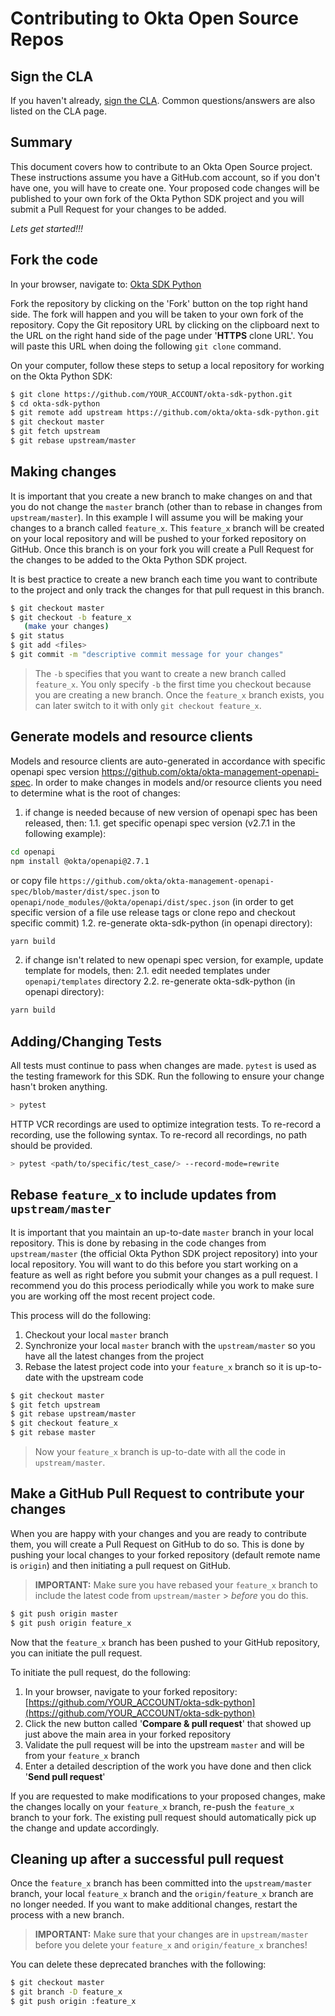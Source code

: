 # Contributing to Okta Open Source Repos

## Sign the CLA

If you haven't already, [sign the CLA](https://developer.okta.com/cla/). Common questions/answers are also listed on the CLA page.

## Summary

This document covers how to contribute to an Okta Open Source project. These instructions assume you have a GitHub.com account, so if you don't have one, you will have to create one. Your proposed code changes will be published to
your own fork of the Okta Python SDK project and you will submit a Pull Request for your changes to be added.

_Lets get started!!!_

## Fork the code

In your browser, navigate to: <a href="https://github.com/okta/okta-sdk-python/tree/master" target="_blank">Okta SDK Python</a>

Fork the repository by clicking on the 'Fork' button on the top right hand side. The fork will happen and you will be taken to your own fork of the repository. Copy the Git repository URL by clicking on the clipboard next to the URL on the right hand side of the page under '**HTTPS** clone URL'. You will paste this URL when doing the following `git clone` command.

On your computer, follow these steps to setup a local repository for working on the Okta Python SDK:

```bash
$ git clone https://github.com/YOUR_ACCOUNT/okta-sdk-python.git
$ cd okta-sdk-python
$ git remote add upstream https://github.com/okta/okta-sdk-python.git
$ git checkout master
$ git fetch upstream
$ git rebase upstream/master
```

## Making changes

It is important that you create a new branch to make changes on and that you do not change the `master` branch (other than to rebase in changes from `upstream/master`). In this example I will assume you will be making your changes to a branch called `feature_x`. This `feature_x` branch will be created on your local repository and will be pushed to your forked repository on GitHub. Once this branch is on your fork you will create a Pull Request for the changes to be added to the Okta Python SDK project.

It is best practice to create a new branch each time you want to contribute to the project and only track the changes for that pull request in this branch.

```bash
$ git checkout master
$ git checkout -b feature_x
   (make your changes)
$ git status
$ git add <files>
$ git commit -m "descriptive commit message for your changes"
```

> The `-b` specifies that you want to create a new branch called `feature_x`. You only specify `-b` the first time you checkout because you are creating a new branch. Once the `feature_x` branch exists, you can later switch to it with only `git checkout feature_x`.

## Generate models and resource clients

Models and resource clients are auto-generated in accordance with specific openapi spec version https://github.com/okta/okta-management-openapi-spec.
In order to make changes in models and/or resource clients you need to determine what is the root of changes:
1. if change is needed because of new version of openapi spec has been released, then:
   1.1. get specific openapi spec version (v2.7.1 in the following example):
  ```sh
  cd openapi
  npm install @okta/openapi@2.7.1
  ```
  or copy file `https://github.com/okta/okta-management-openapi-spec/blob/master/dist/spec.json` to `openapi/node_modules/@okta/openapi/dist/spec.json` (in order to get specific version of a file use release tags or clone repo and checkout specific commit)
   1.2. re-generate okta-sdk-python (in openapi directory):
  ```sh
  yarn build
  ```

2. if change isn't related to new openapi spec version, for example, update template for models, then:
   2.1. edit needed templates under `openapi/templates` directory
   2.2. re-generate okta-sdk-python (in openapi directory):
  ```sh
  yarn build
  ```

## Adding/Changing Tests

All tests must continue to pass when changes are made. `pytest` is used as the testing framework for this SDK. Run the following to ensure your change hasn't broken anything.

```bash
> pytest
```

HTTP VCR recordings are used to optimize integration tests. To re-record a recording, use the following syntax. To re-record all recordings, no path should be provided.

```bash
> pytest <path/to/specific/test_case/> --record-mode=rewrite
```

## Rebase `feature_x` to include updates from `upstream/master`

It is important that you maintain an up-to-date `master` branch in your local repository. This is done by rebasing in
the code changes from `upstream/master` (the official Okta Python SDK project repository) into your local repository.
You will want to do this before you start working on a feature as well as right before you submit your changes as a pull request. I recommend you do this process periodically while you work to make sure you are working off the most recent project code.

This process will do the following:

1. Checkout your local `master` branch
2. Synchronize your local `master` branch with the `upstream/master` so you have all the latest changes from the
   project
3. Rebase the latest project code into your `feature_x` branch so it is up-to-date with the upstream code

```bash
$ git checkout master
$ git fetch upstream
$ git rebase upstream/master
$ git checkout feature_x
$ git rebase master
```

> Now your `feature_x` branch is up-to-date with all the code in `upstream/master`.

## Make a GitHub Pull Request to contribute your changes

When you are happy with your changes and you are ready to contribute them, you will create a Pull Request on GitHub to do so. This is done by pushing your local changes to your forked repository (default remote name is `origin`) and then initiating a pull request on GitHub.

> **IMPORTANT:** Make sure you have rebased your `feature_x` branch to include the latest code from `upstream/master` > _before_ you do this.

```bash
$ git push origin master
$ git push origin feature_x
```

Now that the `feature_x` branch has been pushed to your GitHub repository, you can initiate the pull request.

To initiate the pull request, do the following:

1. In your browser, navigate to your forked repository: [https://github.com/YOUR_ACCOUNT/okta-sdk-python](https://github.com/YOUR_ACCOUNT/okta-sdk-python)
2. Click the new button called '**Compare & pull request**' that showed up just above the main area in your forked repository
3. Validate the pull request will be into the upstream `master` and will be from your `feature_x` branch
4. Enter a detailed description of the work you have done and then click '**Send pull request**'

If you are requested to make modifications to your proposed changes, make the changes locally on your `feature_x` branch, re-push the `feature_x` branch to your fork. The existing pull request should automatically pick up the change and update accordingly.

## Cleaning up after a successful pull request

Once the `feature_x` branch has been committed into the `upstream/master` branch, your local `feature_x` branch and
the `origin/feature_x` branch are no longer needed. If you want to make additional changes, restart the process with a new branch.

> **IMPORTANT:** Make sure that your changes are in `upstream/master` before you delete your `feature_x` and
> `origin/feature_x` branches!

You can delete these deprecated branches with the following:

```bash
$ git checkout master
$ git branch -D feature_x
$ git push origin :feature_x
```
